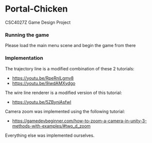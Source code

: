 # Portal-Chicken
CSC4027Z Game Design Project

### Running the game
Please load the main menu scene and begin the game from there 

### Implementation
The trajectory line is a modified combination of these 2 tutorials:
- https://youtu.be/RpeRnlLgmv8
- https://youtu.be/9iwdAMXydgo

The wire line renderer is a modified version of this tutorial:
- https://youtu.be/5ZBynjAsfwI

Camera zoom was implemented using the following tutorial:
- https://gamedevbeginner.com/how-to-zoom-a-camera-in-unity-3-methods-with-examples/#two_d_zoom

Everything else was implemented ourselves.
